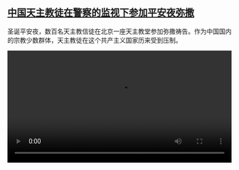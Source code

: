 <!--1735390024000-->
[中国天主教徒在警察的监视下参加平安夜弥撒](https://www.dw.com/zh/%E4%B8%AD%E5%9B%BD%E5%A4%A9%E4%B8%BB%E6%95%99%E5%BE%92%E5%9C%A8%E8%AD%A6%E5%AF%9F%E7%9A%84%E7%9B%91%E8%A7%86%E4%B8%8B%E5%8F%82%E5%8A%A0%E5%B9%B3%E5%AE%89%E5%A4%9C%E5%BC%A5%E6%92%92/a-71158188)
------

<p>圣诞平安夜，数百名天主教信徒在北京一座天主教堂参加弥撒祷告。作为中国国内的宗教少数群体，天主教徒在这个共产主义国家历来受到压制。</small></p><video src="https://tvdownloaddw-a.akamaihd.net/Events/mp4/vdt_zh/2024/dwvgchi241225_mass-wide_01icw_AVC_1280x720.mp4" controls style="width:100%"></video>

